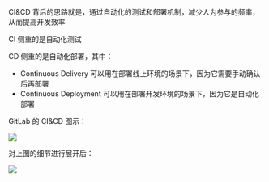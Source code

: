 CI&CD 背后的思路就是，通过自动化的测试和部署机制，减少人为参与的频率，从而提高开发效率

CI 侧重的是自动化测试

CD 侧重的是自动化部署，其中： 

- Continuous Delivery 可以用在部署线上环境的场景下，因为它需要手动确认后再部署
- Continuous Deployment 可以用在部署开发环境的场景下，因为它是自动化部署

GitLab 的 CI&CD 图示：

![](https://docs.gitlab.com/ee/ci/introduction/img/gitlab_workflow_example_11_9.png)

对上图的细节进行展开后：

![](https://docs.gitlab.com/ee/ci/introduction/img/gitlab_workflow_example_extended_v12_3.png)
